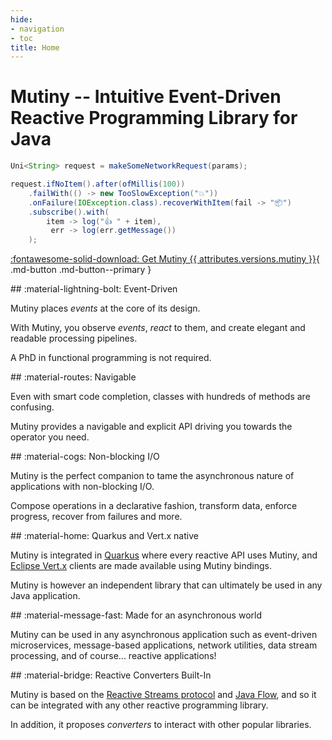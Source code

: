 ```yaml
---
hide:
- navigation
- toc
title: Home
---
```


# Mutiny -- Intuitive Event-Driven Reactive Programming Library for Java

```java
Uni<String> request = makeSomeNetworkRequest(params);

request.ifNoItem().after(ofMillis(100))
    .failWith(() -> new TooSlowException("💥"))
    .onFailure(IOException.class).recoverWithItem(fail -> "📦")
    .subscribe().with(
        item -> log("👍 " + item),
         err -> log(err.getMessage())
    );
```

[:fontawesome-solid-download: Get Mutiny {{ attributes.versions.mutiny }}](tutorials/getting-mutiny.md){ .md-button .md-button--primary }

<div class="frontpage-grid" markdown>

<div markdown>
## :material-lightning-bolt: Event-Driven

Mutiny places _events_ at the core of its design.

With Mutiny, you observe _events_, _react_ to them, and create elegant and readable processing pipelines.

A PhD in functional programming is not required.
</div>

<div markdown>
## :material-routes: Navigable

Even with smart code completion, classes with hundreds of methods are confusing.

Mutiny provides a navigable and explicit API driving you towards the operator you need.
</div>

<div markdown>
## :material-cogs: Non-blocking I/O

Mutiny is the perfect companion to tame the asynchronous nature of applications with non-blocking I/O.

Compose operations in a declarative fashion, transform data, enforce progress, recover from failures and more.
</div>

<div markdown>
## :material-home: Quarkus and Vert.x native

Mutiny is integrated in [Quarkus](https://quarkus.io) where every reactive API uses Mutiny, and [Eclipse Vert.x](https://vertx.io) clients are made available using Mutiny bindings.

Mutiny is however an independent library that can ultimately be used in any Java application.
</div>

<div markdown>
## :material-message-fast: Made for an asynchronous world

Mutiny can be used in any asynchronous application such as event-driven microservices, message-based applications, network utilities, data stream processing, and of course... reactive applications!
</div>

<div markdown>
## :material-bridge: Reactive Converters Built-In

Mutiny is based on the [Reactive Streams protocol](https://www.reactive-streams.org/) and [Java Flow](https://docs.oracle.com/en/java/javase/11/docs/api/java.base/java/util/concurrent/Flow.html), and so it can be integrated with any other reactive programming library.

In addition, it proposes _converters_ to interact with other popular libraries.
</div>

</div>
